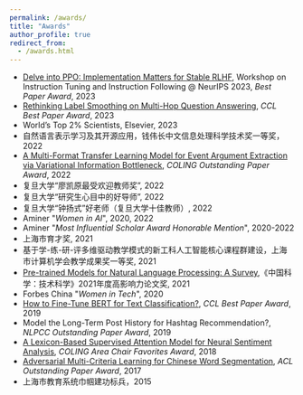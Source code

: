 ```yaml
---
permalink: /awards/
title: "Awards"
author_profile: true
redirect_from: 
  - /awards.html
---
```

* [Delve into PPO: Implementation Matters for Stable RLHF](https://openreview.net/pdf?id=rxEmiOEIFL), Workshop on Instruction Tuning and Instruction Following @ NeurIPS 2023, _Best Paper Award_, 2023
* [Rethinking Label Smoothing on Multi-Hop Question Answering](https://arxiv.org/abs/2212.09512), _CCL Best Paper Award_, 2023
* World’s Top 2% Scientists, Elsevier, 2023
* 自然语言表示学习及其开源应用，钱伟长中文信息处理科学技术奖一等奖，2022
* [A Multi-Format Transfer Learning Model for Event Argument Extraction via Variational Information Bottleneck](http://xuanjing-huang.github.io/publication/mft), _COLING Outstanding Paper Award_, 2022
* 复旦大学“廖凯原最受欢迎教师奖”, 2022
* 复旦大学“研究生心目中的好导师”, 2022
* 复旦大学“钟扬式”好老师（复旦大学十佳教师）, 2022
* Aminer "_Women in AI_", 2020, 2022
* Aminer "_Most Influential Scholar Award Honorable Mention_", 2020-2022
* 上海市育才奖, 2021
* 基于学-练-研-评多维驱动教学模式的新工科人工智能核心课程群建设，上海市计算机学会教学成果奖一等奖, 2021
* [Pre-trained Models for Natural Language Processing: A Survey](http://xuanjing-huang.github.io/publication/PTM),《中国科学：技术科学》2021年度高影响力论文奖, 2021
* Forbes China "_Women in Tech_", 2020
* [How to Fine-Tune BERT for Text Classification?](http://xuanjing-huang.github.io/publication/bert-ft), _CCL Best Paper Award_, 2019
* Model the Long-Term Post History for Hashtag Recommendation?, _NLPCC Outstanding Paper Award_, 2019
* [A Lexicon-Based Supervised Attention Model for Neural Sentiment Analysis](http://xuanjing-huang.github.io/publication/nsa), _COLING Area Chair Favorites Award_, 2018
* [Adversarial Multi-Criteria Learning for Chinese Word Segmentation](http://xuanjing-huang.github.io/publication/cws), _ACL Outstanding Paper Award_, 2017
* 上海市教育系统巾帼建功标兵，2015
